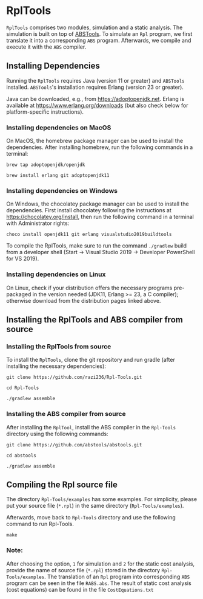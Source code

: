 RplTools
=========
`RplTools` comprises two modules, simulation and a static analysis. The simulation is built on top of [ABSTools](https://github.com/abstools/abstools). To simulate an `Rpl` program, we first translate it into a corresponding `ABS` program. Afterwards, we compile and execute it with the `ABS` compiler.


## **Installing Dependencies**

Running the `RplTools` requires Java (version 11 or greater) and `ABSTools` installed. `ABSTools`'s installation requires Erlang (version 23 or greater). 

Java can be downloaded, e.g., from https://adoptopenjdk.net. Erlang is available at https://www.erlang.org/downloads (but also check below for platform-specific instructions).

### **Installing dependencies on MacOS**

On MacOS, the homebrew package manager can be used to install the dependencies. After installing homebrew, run the following commands in a terminal:

`brew tap adoptopenjdk/openjdk`

`brew install erlang git adoptopenjdk11`

### Installing dependencies on Windows

On Windows, the chocolatey package manager can be used to install the dependencies. First install chocolatey following the instructions at https://chocolatey.org/install, then run the following command in a terminal with Administrator rights:

`choco install openjdk11 git erlang visualstudio2019buildtools`

To compile the RplTools, make sure to run the command `./gradlew` build from a developer shell (Start -> Visual Studio 2019 -> Developer PowerShell for VS 2019).

### Installing dependencies on Linux

On Linux, check if your distribution offers the necessary programs pre-packaged in the version needed (JDK11, Erlang >= 23, a C compiler); otherwise download from the distribution pages linked above.

## Installing the RplTools and ABS compiler from source
### Installing the RplTools from source

To install the `RplTools`, clone the git repository and run gradle (after installing the necessary dependencies):

`git clone https://github.com/razi236/Rpl-Tools.git`

`cd Rpl-Tools`

`./gradlew assemble`

### Installing the ABS compiler from source
After installing the `RplTool`, install the ABS compiler in the `Rpl-Tools` directory using the following commands:

`git clone https://github.com/abstools/abstools.git`

`cd abstools`

`./gradlew assemble`

## Compiling the Rpl source file

The directory `Rpl-Tools/examples` has some examples. For simplicity, please put your source file (`*.rpl`) in the same directory (`Rpl-Tools/examples`). 

Afterwards, move back to `Rpl-Tools` directory and use the following command to run Rpl-Tools.

`make`

### Note:

After choosing the option, `1` for simulation and `2` for the static cost analysis, provide the name of source file (`*.rpl`) stored in the directory `Rpl-Tools/examples`. The translation of an `Rpl` program into corresponding `ABS` program can be seen in the file `RABS.abs`.
The result of static cost analysis (cost equations) can be found in the file `CostEquations.txt`
